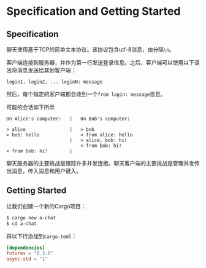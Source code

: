# Specification and Getting Started

## Specification

聊天使用基于TCP的简单文本协议。该协议包含utf-8消息，由分隔`\n`。

客户端连接到服务器，并作为第一行发送登录信息。之后，客户端可以使用以下语法将消息发送给其他客户端：

```text
login1, login2, ... loginN: message
```

然后，每个指定的客户端都会收到一个`from login: message`信息。

可能的会话如下所示

```text
On Alice's computer:   |   On Bob's computer:

> alice                |   > bob
> bob: hello               < from alice: hello
                       |   > alice, bob: hi!
                           < from bob: hi!
< from bob: hi!        |
```

聊天服务器的主要挑战是跟踪许多并发连接。聊天客户端的主要挑战是管理并发传出消息，传入消息和用户键入。

## Getting Started

让我们创建一个新的Cargo项目：

```bash
$ cargo new a-chat
$ cd a-chat
```

将以下行添加到`Cargo.toml`：

```toml
[dependencies]
futures = "0.3.0"
async-std = "1"
```
